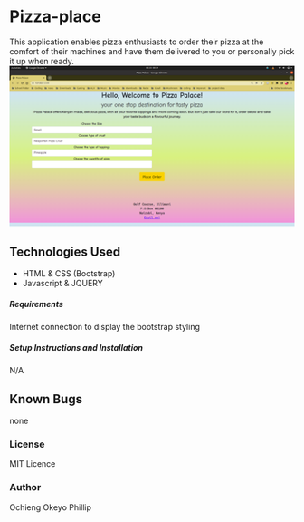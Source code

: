 # Pizza-place
This application enables pizza enthusiasts to order their pizza at the comfort of their machines and have them delivered to you or personally pick it up when ready.
![screenshot](images/screenshot.png)

## Technologies Used
- HTML & CSS (Bootstrap)
- Javascript & JQUERY
##### Requirements
Internet connection to display the bootstrap styling
##### Setup Instructions and Installation
N/A
## Known Bugs
none

### License
MIT Licence
### Author
Ochieng Okeyo Phillip
